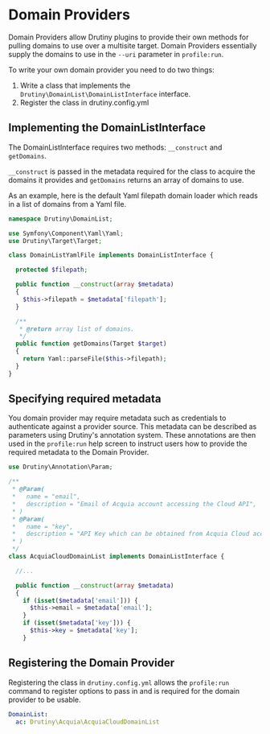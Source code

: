 # Domain Providers

Domain Providers allow Drutiny plugins to provide their own methods for pulling
domains to use over a multisite target. Domain Providers essentially supply the
domains to use in the `--uri` parameter in `profile:run`.

To write your own domain provider you need to do two things:

1. Write a class that implements the `Drutiny\DomainList\DomainListInterface` interface.
2. Register the class in drutiny.config.yml

## Implementing the DomainListInterface

The DomainListInterface requires two methods: `__construct` and `getDomains`.

`__construct` is passed in the metadata required for the class to acquire the
domains it provides and `getDomains` returns an array of domains to use.

As an example, here is the default Yaml filepath domain loader which reads in
a list of domains from a Yaml file.

```php
namespace Drutiny\DomainList;

use Symfony\Component\Yaml\Yaml;
use Drutiny\Target\Target;

class DomainListYamlFile implements DomainListInterface {

  protected $filepath;

  public function __construct(array $metadata)
  {
    $this->filepath = $metadata['filepath'];
  }

  /**
   * @return array list of domains.
   */
  public function getDomains(Target $target)
  {
    return Yaml::parseFile($this->filepath);
  }
}
```

## Specifying required metadata
You domain provider may require metadata such as credentials to authenticate
against a provider source. This metadata can be described as parameters using
Drutiny's annotation system. These annotations are then used in the `profile:run`
help screen to instruct users how to provide the required metadata to the Domain
Provider.

```php
use Drutiny\Annotation\Param;

/**
 * @Param(
 *   name = "email",
 *   description = "Email of Acquia account accessing the Cloud API",
 * )
 * @Param(
 *   name = "key",
 *   description = "API Key which can be obtained from Acquia Cloud account",
 * )
 */
class AcquiaCloudDomainList implements DomainListInterface {

  //...

  public function __construct(array $metadata)
  {
    if (isset($metadata['email'])) {
      $this->email = $metadata['email'];
    }
    if (isset($metadata['key'])) {
      $this->key = $metadata['key'];
    }
```

## Registering the Domain Provider

Registering the class in `drutiny.config.yml` allows the `profile:run`
command to register options to pass in and is required for the domain provider to be usable.

```yaml
DomainList:
  ac: Drutiny\Acquia\AcquiaCloudDomainList
```
